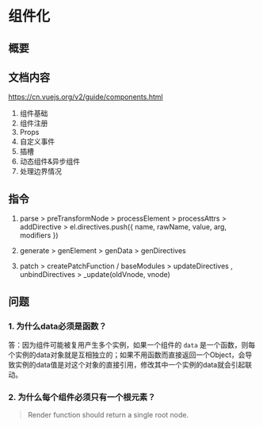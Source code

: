 # 组件化

## 概要

## 文档内容

<https://cn.vuejs.org/v2/guide/components.html>

1. 组件基础
2. 组件注册
3. Props
4. 自定义事件
5. 插槽
6. 动态组件&异步组件
7. 处理边界情况

## 指令

1. parse > preTransformNode > processElement > processAttrs > addDirective > el.directives.push({ name, rawName, value, arg, modifiers })

2. generate > genElement > genData > genDirectives

3. patch > createPatchFunction / baseModules > updateDirectives , unbindDirectives > _update(oldVnode, vnode)

## 问题

### 1. 为什么data必须是函数？

答：因为组件可能被复用产生多个实例，如果一个组件的 `data` 是一个函数，则每个实例的data对象就是互相独立的；如果不用函数而直接返回一个Object，会导致实例的data值是对这个对象的直接引用，修改其中一个实例的data就会引起联动。

### 2. 为什么每个组件必须只有一个根元素？

>  Render function should return a single root node.
